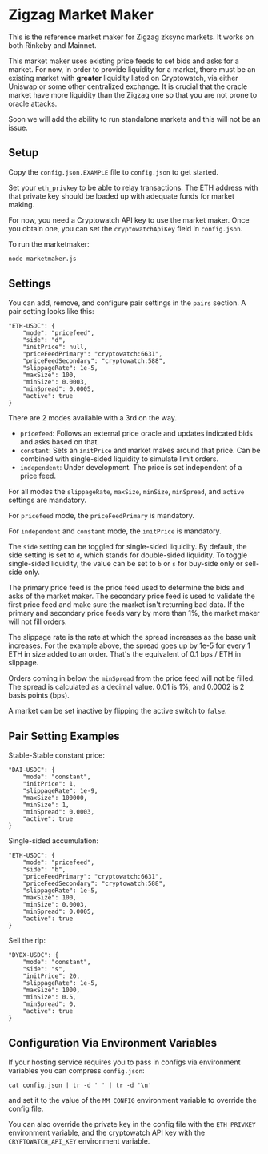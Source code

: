 # Zigzag Market Maker

This is the reference market maker for Zigzag zksync markets. It works on both Rinkeby and Mainnet.

This market maker uses existing price feeds to set bids and asks for a market. For now, in order to provide liquidity for a market, there must be an existing market with **greater** liquidity listed on Cryptowatch, via either Uniswap or some other centralized exchange. It is crucial that the oracle market have more liquidity than the Zigzag one so that you are not prone to oracle attacks. 

Soon we will add the ability to run standalone markets and this will not be an issue. 

## Setup

Copy the `config.json.EXAMPLE` file to `config.json` to get started. 

Set your `eth_privkey` to be able to relay transactions. The ETH address with that private key should be loaded up with adequate funds for market making.

For now, you need a Cryptowatch API key to use the market maker. Once you obtain one, you can set the `cryptowatchApiKey` field in `config.json`.

To run the marketmaker:

```bash
node marketmaker.js
```

## Settings

You can add, remove, and configure pair settings in the `pairs` section. A pair setting looks like this:

```
"ETH-USDC": {
    "mode": "pricefeed",
    "side": "d",
    "initPrice": null,
    "priceFeedPrimary": "cryptowatch:6631",
    "priceFeedSecondary": "cryptowatch:588",
    "slippageRate": 1e-5,
    "maxSize": 100,
    "minSize": 0.0003,
    "minSpread": 0.0005,
    "active": true
}
```

There are 2 modes available with a 3rd on the way. 

* `pricefeed`: Follows an external price oracle and updates indicated bids and asks based on that. 
* `constant`: Sets an `initPrice` and market makes around that price. Can be combined with single-sided liquidity to simulate limit orders.
* `independent`: Under development. The price is set independent of a price feed. 

For all modes the `slippageRate`, `maxSize`, `minSize`, `minSpread`, and `active` settings are mandatory.

For `pricefeed` mode, the `priceFeedPrimary` is mandatory. 

For `independent` and `constant` mode, the `initPrice` is mandatory. 

The `side` setting can be toggled for single-sided liquidity. By default, the side setting is set to `d`, which stands for double-sided liquidity. To toggle single-sided liquidity, the value can be set to `b` or `s` for buy-side only or sell-side only.

The primary price feed is the price feed used to determine the bids and asks of the market maker. The secondary price feed is used to validate the first price feed and make sure the market isn't returning bad data. If the primary and secondary price feeds vary by more than 1%, the market maker will not fill orders. 

The slippage rate is the rate at which the spread increases as the base unit increases. For the example above, the spread goes up by 1e-5 for every 1 ETH in size added to an order. That's the equivalent of 0.1 bps / ETH in slippage. 

Orders coming in below the `minSpread` from the price feed will not be filled. The spread is calculated as a decimal value. 0.01 is 1%, and 0.0002 is 2 basis points (bps).

A market can be set inactive by flipping the active switch to `false`. 

## Pair Setting Examples 

Stable-Stable constant price:

```
"DAI-USDC": {
    "mode": "constant",
    "initPrice": 1,
    "slippageRate": 1e-9,
    "maxSize": 100000,
    "minSize": 1,
    "minSpread": 0.0003,
    "active": true
}
```

Single-sided accumulation:

```
"ETH-USDC": {
    "mode": "pricefeed",
    "side": "b",
    "priceFeedPrimary": "cryptowatch:6631",
    "priceFeedSecondary": "cryptowatch:588",
    "slippageRate": 1e-5,
    "maxSize": 100,
    "minSize": 0.0003,
    "minSpread": 0.0005,
    "active": true
}
```

Sell the rip:

```
"DYDX-USDC": {
    "mode": "constant",
    "side": "s",
    "initPrice": 20,
    "slippageRate": 1e-5,
    "maxSize": 1000,
    "minSize": 0.5,
    "minSpread": 0,
    "active": true
}
```

## Configuration Via Environment Variables

If your hosting service requires you to pass in configs via environment variables you can compress `config.json`:

```
cat config.json | tr -d ' ' | tr -d '\n'
```

and set it to the value of the `MM_CONFIG` environment variable to override the config file.

You can also override the private key in the config file with the `ETH_PRIVKEY` environment variable, and the cryptowatch API key with the `CRYPTOWATCH_API_KEY` environment variable. 

